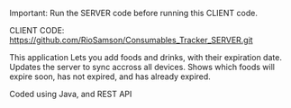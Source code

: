 Important: Run the SERVER code before running this CLIENT code.

CLIENT CODE: https://github.com/RioSamson/Consumables_Tracker_SERVER.git

This application Lets you add foods and drinks, with their expiration date. Updates the server to sync accross all devices.
Shows which foods will expire soon, has not expired, and has already expired.

Coded using Java, and REST API
